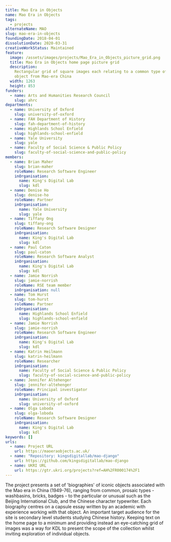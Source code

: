 ```yaml
---
title: Mao Era in Objects
name: Mao Era in Objects
tags:
  - projects
alternateName: MAO
slug: mao-era-in-objects
foundingDate: 2018-04-01
dissolutionDate: 2020-03-31
creativeWorkStatus: Maintained
feature:
  image: /assets/images/projects/Mao_Era_in_Objects_picture_grid.png
  title: Mao Era in Objects home page picture grid
  description:
    Rectangular grid of square images each relating to a common type of
    object from Mao-era China
  width: 1263
  height: 853
funders:
  - name: Arts and Humanities Research Council
    slug: ahrc
departments:
  - name: University of Oxford
    slug: university-of-oxford
  - name: FAH Department of History
    slug: fah-department-of-history
  - name: Highlands School Enfield
    slug: highlands-school-enfield
  - name: Yale University
    slug: yale
  - name: Faculty of Social Science & Public Policy
    slug: faculty-of-social-science-and-public-policy
members:
  - name: Brian Maher
    slug: brian-maher
    roleName: Research Software Engineer
    inOrganisation:
      name: King's Digital Lab
      slug: kdl
  - name: Denise Ho
    slug: denise-ho
    roleName: Partner
    inOrganisation:
      name: Yale University
      slug: yale
  - name: Tiffany Ong
    slug: tiffany-ong
    roleName: Research Software Designer
    inOrganisation:
      name: King's Digital Lab
      slug: kdl
  - name: Paul Caton
    slug: paul-caton
    roleName: Research Software Analyst
    inOrganisation:
      name: King's Digital Lab
      slug: kdl
  - name: Jamie Norrish
    slug: jamie-norrish
    roleName: RSE team member
    inOrganisation: null
  - name: Tom Hurst
    slug: tom-hurst
    roleName: Partner
    inOrganisation:
      name: Highlands School Enfield
      slug: highlands-school-enfield
  - name: Jamie Norrish
    slug: jamie-norrish
    roleName: Research Software Engineer
    inOrganisation:
      name: King's Digital Lab
      slug: kdl
  - name: Katrin Heilmann
    slug: katrin-heilmann
    roleName: Researcher
    inOrganisation:
      name: Faculty of Social Science & Public Policy
      slug: faculty-of-social-science-and-public-policy
  - name: Jennifer Altehenger
    slug: jennifer-altehenger
    roleName: Principal investigator
    inOrganisation:
      name: University of Oxford
      slug: university-of-oxford
  - name: Olga Loboda
    slug: olga-loboda
    roleName: Research Software Designer
    inOrganisation:
      name: King's Digital Lab
      slug: kdl
keywords: []
urls:
  - name: Project URL
    url: https://maoeraobjects.ac.uk/
  - name: "Repository: kingsdigitallab/mao-django"
    url: https://github.com/kingsdigitallab/mao-django
  - name: UKRI URL
    url: https://gtr.ukri.org/projects?ref=AH%2FR000174%2F1
---
```


The project presents a set of 'biographies' of iconic objects associated with the Mao era in China (1949-76), ranging from common, prosaic types - washbasins, bricks, badges - to the particular or unusual such as the Beijing International Club, and the Chinese character typewriter. Each biography centres on a capsule essay written by an academic with experience working with that object.
An important target audience for the site is secondary level students studying Chinese history. Keeping text on the home page to a minimum and providing instead an eye-catching grid of images was a way for KDL to present the scope of the collection whilst inviting exploration of individual objects.
